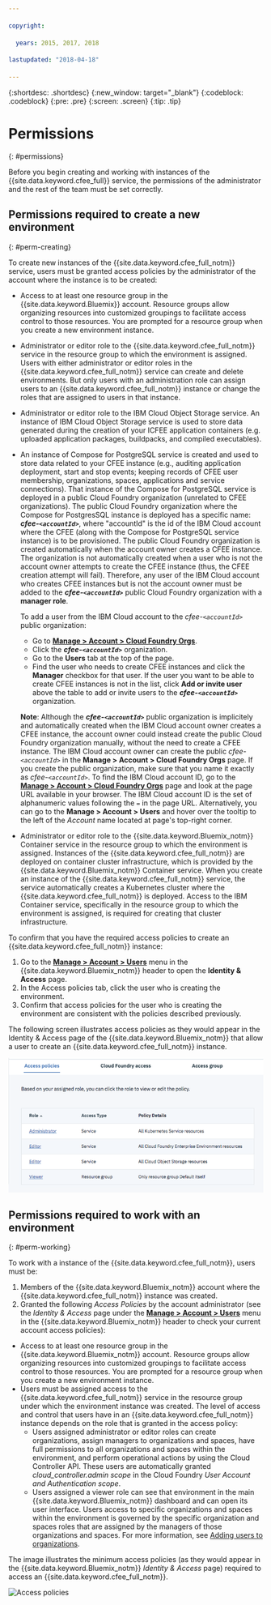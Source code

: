 ```yaml
---

copyright:

  years: 2015, 2017, 2018

lastupdated: "2018-04-18"

---
```


{:shortdesc: .shortdesc}
{:new_window: target="_blank"}
{:codeblock: .codeblock}
{:pre: .pre}
{:screen: .screen}
{:tip: .tip}

# Permissions
{: #permissions}

Before you begin creating and working with instances of the {{site.data.keyword.cfee_full}} service, the permissions of the administrator and the rest of the team must be set correctly.

## Permissions required to create a new environment
{: #perm-creating}

To create new instances of the {{site.data.keyword.cfee_full_notm}} service, users must be granted access policies by the administrator of the account where the instance is to be created:

* Access to at least one resource group in the {{site.data.keyword.Bluemix}} account. Resource groups allow organizing resources into customized groupings to facilitate access control to those resources. You are prompted for a resource group when you create a new environment instance.

* Administrator or editor role to the {{site.data.keyword.cfee_full_notm}} service in the resource group to which the environment is assigned. Users with either administrator or editor roles in the {{site.data.keyword.cfee_full_notm}} service can create and delete environments. But only users with an administration role can assign users to an {{site.data.keyword.cfee_full_notm}} instance or change the roles that are assigned to users in that instance.

* Administrator or editor role to the IBM Cloud Object Storage service.  An instance of IBM Cloud Object Storage service is used to store data generated during the creation of your ICFEE application containers (e.g. uploaded application packages, buildpacks, and compiled executables).

* An instance of Compose for PostgreSQL service is created and used to store data related to your CFEE instance (e.g., auditing application deployment, start and stop events; keeping records of CFEE user membership, organizations, spaces, applications and service connections).  That instance of the Compose for PostgreSQL service is deployed in a public Cloud Foundry organization (unrelated to CFEE organizations). The public Cloud Foundry organization where the Compose for PostgresSQL instance is deployed has a specific name: **_cfee-`<accountId>`_**, where "accountId" is the id of the IBM Cloud account where the CFEE (along with the Compose for PostgreSQL service instance) is to be provisioned.  The public Cloud Foundry organization is created automatically when the account owner creates a CFEE instance.  The organization is not automatically created when a user who is not the account owner attempts to create the CFEE instance (thus, the CFEE creation attempt will fail).  Therefore, any user of the IBM Cloud account who creates CFEE instances but is not the account owner must  be added to the **_cfee-`<accountId>`_** public Cloud Foundry organization with a **manager role**.   

   To add a user from the IBM Cloud account to the _cfee-`<accountId>`_ public organization:
    * Go to [**Manage > Account > Cloud Foundry Orgs**](https://console.bluemix.net/account/organizations).
    * Click the **_cfee-`<accountId>`_** organization.
    * Go to the **Users** tab at the top of the page.
    * Find the user who needs to create CFEE instances and click the **Manager** checkbox for that user. If the user you want to be able to create CFEE instances is not in the list, click **Add or invite user** above the table to add or invite users to the **_cfee-`<accountId>`_** organization.

   **Note**: Although the **_cfee-`<accountId>`_** public organization is implicitely and automatically created when the IBM Cloud account owner creates a CFEE instance, the account owner could instead create the public Cloud Foundry organization manually, without the need to create a CFEE instance. The IBM Cloud account owner can create the public _cfee-`<accountId>`_ in the **Manage > Account > Cloud Foundry Orgs** page. If you create the public organization, make sure that you name it exactly as _cfee-`<accountId>`_. To  find the IBM Cloud account ID, go to the [**Manage > Account > Cloud Foundry Orgs**](https://console.bluemix.net/account/organizations) page and look at the page URL available in your browser.  The IBM Cloud account ID is the set of alphanumeric values following the `=` in the page URL. Alternatively, you can go to the __Manage > Account > Users__ and hover over the tooltip to the left of the _Account_ name located at page's top-right corner.
   
* Administrator or editor role to the {{site.data.keyword.Bluemix_notm}} Container service in the resource group to which the environment is assigned. Instances of the {{site.data.keyword.cfee_full_notm}} are deployed on container cluster infrastructure, which is provided by the {{site.data.keyword.Bluemix_notm}} Container service. When you create an instance of the {{site.data.keyword.cfee_full_notm}} service, the service automatically creates a Kubernetes cluster where the {{site.data.keyword.cfee_full_notm}} is deployed. Access to the IBM Container service, specifically in the resource group to which the environment is assigned, is required for creating that cluster infrastructure.

To confirm that you have the required access policies to create an {{site.data.keyword.cfee_full_notm}} instance:
1. Go to the [**Manage > Account > Users**](https://console.bluemix.net/iam/#/users) menu in the {{site.data.keyword.Bluemix_notm}} header to open the **Identity & Access** page.
2. In the Access policies tab, click the user who is creating the environment.
3. Confirm that access policies for the user who is creating the environment are consistent with the policies described previously.

The following screen illustrates access policies as they would appear in the Identity & Access page of the {{site.data.keyword.Bluemix_notm}} that allow a user to create an {{site.data.keyword.cfee_full_notm}} instance.

![Access policies](img/AccessPolicies_Creator.png)

## Permissions required to work with an environment
{: #perm-working}

To work with a instance of the {{site.data.keyword.cfee_full_notm}}, users must be:
1. Members of the {{site.data.keyword.Bluemix_notm}} account where the {{site.data.keyword.cfee_full_notm}} instance was created.
2. Granted the following _Access Policies_ by the account administrator (see the _Identity & Access_ page under the [**Manage > Account > Users**](https://console.bluemix.net/iam/#/users) menu in the {{site.data.keyword.Bluemix_notm}} header to check your current account access policies):
  - Access to at least one resource group in the {{site.data.keyword.Bluemix_notm}} account. Resource groups allow organizing resources into customized groupings to facilitate access control to those resources. You are prompted for a resource group when you create a new environment instance.
  - Users must be assigned access to the {{site.data.keyword.cfee_full_notm}} service in the resource group under which the environment instance was created. The level of access and control that users have in an {{site.data.keyword.cfee_full_notm}} instance depends on the role that is granted in the access policy:
     - Users assigned administrator or editor roles can create organizations, assign managers to organizations and spaces, have full permissions to all organizations and spaces within the environment, and perform operational actions by using the Cloud Controller API. These users are automatically granted _cloud_controller.admin scope_ in the Cloud Foundry _User Account and Authentication scope_.
     - Users assigned a viewer role can see that environment in the main {{site.data.keyword.Bluemix_notm}} dashboard and can open its user interface. Users access to specific organizations and spaces within the environment is governed by the specific organization and spaces roles that are assigned by the managers of those organizations and spaces. For more information, see [Adding users to organizations](add-users.html).

The image illustrates the minimum access policies (as they would appear in the {{site.data.keyword.Bluemix_notm}} _Identity & Access_ page) required to access an {{site.data.keyword.cfee_full_notm}}.

![Access policies](img/AccessPolicies_User.png)

